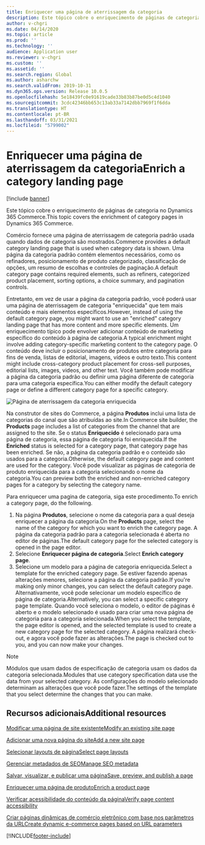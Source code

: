 ```yaml
---
title: Enriquecer uma página de aterrissagem da categoria
description: Este tópico cobre o enriquecimento de páginas de categoria no Dynamics 365 Commerce.
author: v-chgri
ms.date: 04/14/2020
ms.topic: article
ms.prod: ''
ms.technology: ''
audience: Application user
ms.reviewer: v-chgri
ms.custom: ''
ms.assetid: ''
ms.search.region: Global
ms.author: asharchw
ms.search.validFrom: 2019-10-31
ms.dyn365.ops.version: Release 10.0.5
ms.openlocfilehash: 5e18439fc0e91619cade33b83b87be0d5c4d1040
ms.sourcegitcommit: 3cdc42346bb653c13ab33a7142dbb7969f1f6dda
ms.translationtype: HT
ms.contentlocale: pt-BR
ms.lasthandoff: 03/31/2021
ms.locfileid: "5799002"
---
```

# <a name="enrich-a-category-landing-page"></a><span data-ttu-id="63c54-103">Enriquecer uma página de aterrissagem da categoria</span><span class="sxs-lookup"><span data-stu-id="63c54-103">Enrich a category landing page</span></span>

[!include [banner](includes/banner.md)]

<span data-ttu-id="63c54-104">Este tópico cobre o enriquecimento de páginas de categoria no Dynamics 365 Commerce.</span><span class="sxs-lookup"><span data-stu-id="63c54-104">This topic covers the enrichment of category pages in Dynamics 365 Commerce.</span></span>

<span data-ttu-id="63c54-105">Comércio fornece uma página de aterrissagem de categoria padrão usada quando dados de categoria são mostrados.</span><span class="sxs-lookup"><span data-stu-id="63c54-105">Commerce provides a default category landing page that is used when category data is shown.</span></span> <span data-ttu-id="63c54-106">Uma página da categoria padrão contém elementos necessários, como os refinadores, posicionamento de produto categorizado, classificação de opções, um resumo de escolhas e controles de paginação.</span><span class="sxs-lookup"><span data-stu-id="63c54-106">A default category page contains required elements, such as refiners, categorized product placement, sorting options, a choice summary, and pagination controls.</span></span> 

<span data-ttu-id="63c54-107">Entretanto, em vez de usar a página da categoria padrão, você poderá usar uma página de aterrissagem de categoria "enriquecida" que tem mais conteúdo e mais elementos específicos.</span><span class="sxs-lookup"><span data-stu-id="63c54-107">However, instead of using the default category page, you might want to use an "enriched" category landing page that has more content and more specific elements.</span></span> <span data-ttu-id="63c54-108">Um enriquecimento típico pode envolver adicionar conteúdo de marketing específico do conteúdo à página de categoria.</span><span class="sxs-lookup"><span data-stu-id="63c54-108">A typical enrichment might involve adding category-specific marketing content to the category page.</span></span> <span data-ttu-id="63c54-109">O conteúdo deve incluir o posicionamento de produtos entre categoria para fins de venda, listas de editorial, imagens, vídeos e outro texto.</span><span class="sxs-lookup"><span data-stu-id="63c54-109">This content might include cross-category product placement for cross-sell purposes, editorial lists, images, videos, and other text.</span></span> <span data-ttu-id="63c54-110">Você também pode modificar a página da categoria padrão ou definir uma página diferente de categoria para uma categoria específica.</span><span class="sxs-lookup"><span data-stu-id="63c54-110">You can either modify the default category page or define a different category page for a specific category.</span></span>

![Página de aterrissagem da categoria enriquecida](./media/CategoryLandingPages.png)

<span data-ttu-id="63c54-112">Na construtor de sites do Commerce, a página **Produtos** inclui uma lista de categorias do canal que são atribuídas ao site.</span><span class="sxs-lookup"><span data-stu-id="63c54-112">In Commerce site builder, the **Products** page includes a list of categories from the channel that are assigned to the site.</span></span> <span data-ttu-id="63c54-113">Se o status **Enriquecido** é selecionado para uma página de categoria, essa página de categoria foi enriquecida.</span><span class="sxs-lookup"><span data-stu-id="63c54-113">If the **Enriched** status is selected for a category page, that category page has been enriched.</span></span> <span data-ttu-id="63c54-114">Se não, a página da categoria padrão e o conteúdo são usados para a categoria.</span><span class="sxs-lookup"><span data-stu-id="63c54-114">Otherwise, the default category page and content are used for the category.</span></span> <span data-ttu-id="63c54-115">Você pode visualizar as páginas de categoria de produto enriquecida para a categoria selecionando o nome da categoria.</span><span class="sxs-lookup"><span data-stu-id="63c54-115">You can preview both the enriched and non-enriched category pages for a category by selecting the category name.</span></span>

<span data-ttu-id="63c54-116">Para enriquecer uma pagina de categoria, siga este procedimento.</span><span class="sxs-lookup"><span data-stu-id="63c54-116">To enrich a category page, do the following.</span></span>

1. <span data-ttu-id="63c54-117">Na página **Produtos**, selecione o nome da categoria para a qual deseja enriquecer a página da categoria.</span><span class="sxs-lookup"><span data-stu-id="63c54-117">On the **Products** page, select the name of the category for which you want to enrich the category page.</span></span> <span data-ttu-id="63c54-118">A página da categoria padrão para a categoria selecionada é aberta no editor de páginas.</span><span class="sxs-lookup"><span data-stu-id="63c54-118">The default category page for the selected category is opened in the page editor.</span></span>
2. <span data-ttu-id="63c54-119">Selecione **Enriquecer página de categoria**.</span><span class="sxs-lookup"><span data-stu-id="63c54-119">Select **Enrich category page**.</span></span>
3. <span data-ttu-id="63c54-120">Selecione um modelo para a página de categoria enriquecida.</span><span class="sxs-lookup"><span data-stu-id="63c54-120">Select a template for the enriched category page.</span></span> <span data-ttu-id="63c54-121">Se estiver fazendo apenas alterações menores, selecione a página da categoria padrão.</span><span class="sxs-lookup"><span data-stu-id="63c54-121">If you're making only minor changes, you can select the default category page.</span></span> <span data-ttu-id="63c54-122">Alternativamente, você pode selecionar um modelo específico de página de categoria.</span><span class="sxs-lookup"><span data-stu-id="63c54-122">Alternatively, you can select a specific category page template.</span></span> <span data-ttu-id="63c54-123">Quando você seleciona o modelo, o editor de páginas é aberto e o modelo selecionado é usado para criar uma nova página de categoria para a categoria selecionada.</span><span class="sxs-lookup"><span data-stu-id="63c54-123">When you select the template, the page editor is opened, and the selected template is used to create a new category page for the selected category.</span></span> <span data-ttu-id="63c54-124">A página realizará check-out, e agora você pode fazer as alterações.</span><span class="sxs-lookup"><span data-stu-id="63c54-124">The page is checked out to you, and you can now make your changes.</span></span>

> [!NOTE]
> <span data-ttu-id="63c54-125">Módulos que usam dados de especificação de categoria usam os dados da categoria selecionada.</span><span class="sxs-lookup"><span data-stu-id="63c54-125">Modules that use category specification data use the data from your selected category.</span></span> <span data-ttu-id="63c54-126">As configurações do modelo selecionado determinam as alterações que você pode fazer.</span><span class="sxs-lookup"><span data-stu-id="63c54-126">The settings of the template that you select determine the changes that you can make.</span></span>

## <a name="additional-resources"></a><span data-ttu-id="63c54-127">Recursos adicionais</span><span class="sxs-lookup"><span data-stu-id="63c54-127">Additional resources</span></span>

[<span data-ttu-id="63c54-128">Modificar uma página de site existente</span><span class="sxs-lookup"><span data-stu-id="63c54-128">Modify an existing site page</span></span>](modify-existing-page.md)

[<span data-ttu-id="63c54-129">Adicionar uma nova página do site</span><span class="sxs-lookup"><span data-stu-id="63c54-129">Add a new site page</span></span>](add-new-page.md)

[<span data-ttu-id="63c54-130">Selecionar layouts de página</span><span class="sxs-lookup"><span data-stu-id="63c54-130">Select page layouts</span></span>](select-page-layouts.md)

[<span data-ttu-id="63c54-131">Gerenciar metadados de SEO</span><span class="sxs-lookup"><span data-stu-id="63c54-131">Manage SEO metadata</span></span>](manage-seo-metadata.md)

[<span data-ttu-id="63c54-132">Salvar, visualizar, e publicar uma página</span><span class="sxs-lookup"><span data-stu-id="63c54-132">Save, preview, and publish a page</span></span>](save-preview-publish-page.md)

[<span data-ttu-id="63c54-133">Enriquecer uma página de produto</span><span class="sxs-lookup"><span data-stu-id="63c54-133">Enrich a product page</span></span>](enrich-product-page.md)

[<span data-ttu-id="63c54-134">Verificar acessibilidade do conteúdo da página</span><span class="sxs-lookup"><span data-stu-id="63c54-134">Verify page content accessibility</span></span>](verify-accessibility.md)

[<span data-ttu-id="63c54-135">Criar páginas dinâmicas de comércio eletrônico com base nos parâmetros da URL</span><span class="sxs-lookup"><span data-stu-id="63c54-135">Create dynamic e-commerce pages based on URL parameters</span></span>](create-dynamic-pages.md)


[!INCLUDE[footer-include](../includes/footer-banner.md)]
